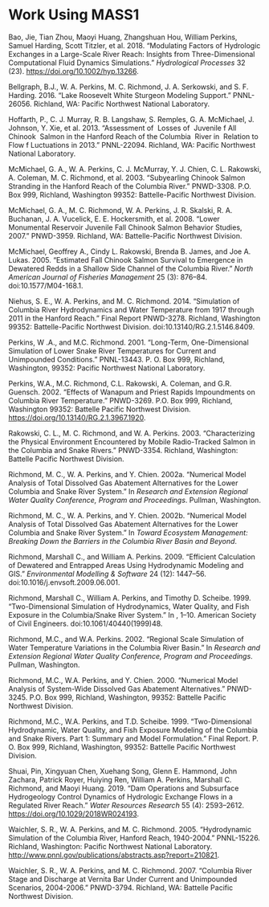 # Work Using MASS1


Bao, Jie, Tian Zhou, Maoyi Huang, Zhangshuan Hou, William Perkins,
Samuel Harding, Scott Titzler, et al. 2018. “Modulating Factors of
Hydrologic Exchanges in a Large-Scale River Reach: Insights from
Three-Dimensional Computational Fluid Dynamics Simulations.”
*Hydrological Processes* 32 (23). https://doi.org/10.1002/hyp.13266.

Bellgraph, B.J., W. A. Perkins, M. C. Richmond, J. A. Serkowski, and S.
F. Harding. 2016. “Lake Roosevelt White Sturgeon Modeling Support.”
PNNL-26056. Richland, WA: Pacific Northwest National Laboratory.

Hoffarth, P., C. J. Murray, R. B. Langshaw, S. Remples, G. A. McMichael,
J. Johnson, Y. Xie, et al. 2013. “Assessment of  Losses of  Juvenile f
All Chinook  Salmon in the Hanford Reach of the Columbia  River in 
Relation to  Flow f Luctuations in 2013.” PNNL-22094. Richland, WA:
Pacific Northwest National Laboratory.

McMichael, G. A., W. A. Perkins, C. J. McMurray, Y. J. Chien, C. L.
Rakowski, A. Coleman, M. C. Richmond, et al. 2003. “Subyearling Chinook
Salmon Stranding in the Hanford Reach of the Columbia River.” PNWD-3308.
P.O. Box 999, Richland, Washington 99352: Battelle-Pacific Northwest
Division.

McMichael, G. A., M. C. Richmond, W. A. Perkins, J. R. Skalski, R. A.
Buchanan, J. A. Vucelick, E. E. Hockersmith, et al. 2008. “Lower
Monumental Reservoir Juvenile Fall Chinook Salmon Behavior Studies,
2007.” PNWD-3959. Richland, WA: Battelle-Pacific Northwest Division.

McMichael, Geoffrey A., Cindy L. Rakowski, Brenda B. James, and Joe A.
Lukas. 2005. “Estimated Fall Chinook Salmon Survival to Emergence in
Dewatered Redds in a Shallow Side Channel of the Columbia River.” *North
American Journal of Fisheries Management* 25 (3): 876–84.
doi:10.1577/M04-168.1.

Niehus, S. E., W. A. Perkins, and M. C. Richmond. 2014. “Simulation of
Columbia River Hydrodynamics and Water Temperature from 1917 through
2011 in the Hanford Reach.” Final Report PNWD-3278. Richland, Washington
99352: Battelle-Pacific Northwest Division.
doi:10.13140/RG.2.1.5146.8409.

Perkins, W .A., and M.C. Richmond. 2001. “Long-Term, One-Dimensional
Simulation of Lower Snake River Temperatures for Current and Unimpounded
Conditions.” PNNL-13443. P. O. Box 999, Richland, Washington, 99352:
Pacific Northwest National Laboratory.

Perkins, W.A., M.C. Richmond, C.L. Rakowski, A. Coleman, and G.R.
Guensch. 2002. “Effects of Wanapum and Priest Rapids Impoundments on
Columbia River Temperature.” PNWD-3269. P.O. Box 999, Richland,
Washington 99352: Battelle Pacific Northwest Division.
https://doi.org/10.13140/RG.2.1.3967.1920.

Rakowski, C. L., M. C. Richmond, and W. A. Perkins. 2003.
“Characterizing the Physical Environment Encountered by Mobile
Radio-Tracked Salmon in the Columbia and Snake Rivers.” PNWD-3354.
Richland, Washington: Battelle Pacific Northwest Division.

Richmond, M. C., W. A. Perkins, and Y. Chien. 2002a. “Numerical Model
Analysis of Total Dissolved Gas Abatement Alternatives for the Lower
Columbia and Snake River System.” In *Research and Extension Regional
Water Quality Conference, Program and Proceedings*. Pullman, Washington.

Richmond, M. C., W. A. Perkins, and Y. Chien. 2002b. “Numerical Model
Analysis of Total Dissolved Gas Abatement Alternatives for the Lower
Columbia and Snake River System.” In *Toward Ecosystem Management:
Breaking Down the Barriers in the Columbia River Basin and Beyond*.

Richmond, Marshall C., and William A. Perkins. 2009. “Efficient
Calculation of Dewatered and Entrapped Areas Using Hydrodynamic Modeling
and GIS.” *Environmental Modelling & Software* 24 (12): 1447–56.
doi:10.1016/j.envsoft.2009.06.001.

Richmond, Marshall C., William A. Perkins, and Timothy D. Scheibe. 1999.
“Two-Dimensional Simulation of Hydrodynamics, Water Quality, and Fish
Exposure in the Columbia/Snake River System.” In , 1–10. American
Society of Civil Engineers. doi:10.1061/40440(1999)48.

Richmond, M.C., and W.A. Perkins. 2002. “Regional Scale Simulation of
Water Temperature Variations in the Columbia River Basin.” In *Research
and Extension Regional Water Quality Conference, Program and
Proceedings*. Pullman, Washington.

Richmond, M.C., W.A. Perkins, and Y. Chien. 2000. “Numerical Model
Analysis of System-Wide Dissolved Gas Abatement Alternatives.”
PNWD-3245. P.O. Box 999, Richland, Washington, 99352: Battelle Pacific
Northwest Division.

Richmond, M.C., W.A. Perkins, and T.D. Scheibe. 1999. “Two-Dimensional
Hydrodynamic, Water Quality, and Fish Exposure Modeling of the Columbia
and Snake Rivers. Part 1: Summary and Model Formulation.” Final Report.
P. O. Box 999, Richland, Washington, 99352: Battelle Pacific Northwest
Division.

Shuai, Pin, Xingyuan Chen, Xuehang Song, Glenn E. Hammond, John
Zachara, Patrick Royer, Huiying Ren, William A. Perkins, Marshall
C. Richmond, and Maoyi Huang. 2019. “Dam Operations and Subsurface
Hydrogeology Control Dynamics of Hydrologic Exchange Flows in a
Regulated River Reach.” *Water Resources Research* 55 (4):
2593–2612. https://doi.org/10.1029/2018WR024193.

Waichler, S. R., W. A. Perkins, and M. C. Richmond. 2005. “Hydrodynamic
Simulation of the Columbia River, Hanford Reach, 1940-2004.” PNNL-15226.
Richland, Washington: Pacific Northwest National Laboratory.
http://www.pnnl.gov/publications/abstracts.asp?report=210821.

Waichler, S. R., W. A. Perkins, and M. C. Richmond. 2007. “Columbia
River Stage and Discharge at Vernita Bar Under Current and Unimpounded
Scenarios, 2004-2006.” PNWD-3794. Richland, WA: Battelle Pacific
Northwest Division.


